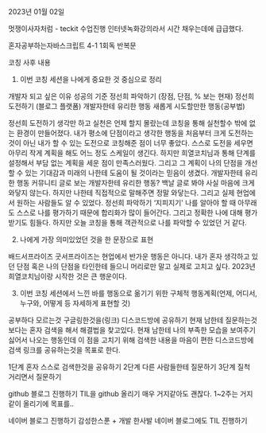 2023년 01월 02일

멋쟁이사자처럼 - teckit 수업진행
인터넷녹화강의라서 시간 채우는데에 급급했다.

혼자공부하는자바스크립트 4-1 1회독 반복문

코칭 사후 내용

1. 이번 코칭 세션을 나에게 중요한 것 중심으로 정리

개발자 되고 싶은 이유
성공의 기준
정선희 파악하기 (장점, 단점, % 보는 현재)
정선희 도전하기 (블로그 플랫폼)
개발자한테 유리한 행동
새롭게 시도할만한 행동(공부법)

정선희 도전하기
생각만 하고 실천은 언제 할지 몰랐는데 코칭을 통해 실천할수 밖에 없는 환경이 만들어졌다.
내가 평소에 단점이라고 생각한 행동을 처음부터 크게 도전하는 것이 아닌 내가 할 수 있는 도전으로 코칭해준 점이 너무 좋았다. 스스로 도전을 세우면 아무리 작게 계획을 해도 어느 정도 스케일이 생긴다. 하지만 희열코치님과 통해 단계를 설정해서 부담 없는 계획을 세운 점이 만족스러웠다. 그리고 그 계획이 나의 단점을 개선할 수 있는 기대감과 미래의 나한테 도움이 될 것이라는 믿음이 생겼다.
개발자한테 유리한 행동
커뮤니티 글로 보는 개발자한테 유리한 행동? 백날 글로 봐야 사실 마음에 크게 와닿지 않는다. 하지만 나한테 직접적으로 말해주면 정말 와닿는다. 그리고 실제 현업에서 원하는 사람들도 알 수 있었다.
정선희 파악하기
‘지피지기' 나를 알아야 할 때 아무래도 스스로 나를 평가하기 때문에 합리화가 많이 들어간다. 그리고 정확한 나에 대해 평가받기도 힘들다. 하지만 오늘 코칭을 통해 객관적으로 나를 파악할 수 있었던 거 같다.

2. 나에게 가장 의미있었던 것을 한 문장으로 표현

배드서프라이즈 굿서프라이즈는 현업에서 반가운 행동은 아니다.
내가 혼자 생각하고 있던 단점 혹은 나의 단점을 타인한테 들으니 머리로만 말고 실제로 고치고 싶다.
2023년 희열코치님이랑 시작한 것은 큰 행운이다.

3. 이번 코칭 세션에서 느낀 바를 행동으로 옮기기 위한 구체적 행동계획(언제, 어디서, 누구와, 어떻게 등 자세하게 표현할 것)

공부하다 모르는것 구글링한것을(링크) 디스코드방에 공유하기
현재 남한테 질문하는것 보다는 혼자 검색을 해서 해결법을 찾고있다. 현재 남한테 나의 부족한 모습을 보여주기 싫어서 나오는 행동인데 이 점을 고치기 위해 검색한 내용을 마음이 편한 디스코드방에 검색 링크를 공유하는것을 목표로 한다.

1단계 혼자 스스로 검색한것을 공유하기
2단계 다른 사람들한테 질문하기
3단계 질척 거리면서 질문하기

github 블로그 진행하기
TIL을 github 올리기 매우 거지같아도 괜찮다. 1~2주는 거지같이 올리기에 목표를..

네이버 블로그 진행하기
감성한스푼 + 개발 한사발 네이버 블로그에도 TIL 진행하기

